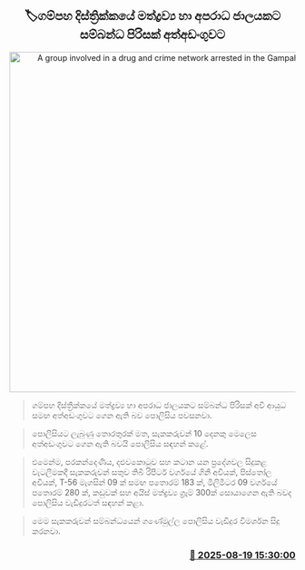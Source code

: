 <p align='center'><b><h2 align='center' title='A group involved in a drug and crime network arrested in the Gampaha district'>🏷ගම්පහ දිස්ත්‍රික්කයේ මත්ද්‍රව්‍ය හා අපරාධ ජාලයකට සම්බන්ධ පිරිසක් අත්අඩංගුවට</h2></b></p>
<p align='center'><img src='https://helakuru.sgp1.cdn.digitaloceanspaces.com/esana/images/lib/arrested2[1].jpg' width='600' alt='A group involved in a drug and crime network arrested in the Gampaha district'></p>

> ගම්පහ දිස්ත්‍රික්කයේ මත්ද්‍රව්‍ය හා අපරාධ ජාලයකට සම්බන්ධ පිරිසක් අවි ආයුධ සමඟ අත්අඩංගුවට ගෙන ඇති බව පොලිසිය පවසනවා.

> පොලිසියට ලැබුණු තොරතුරක් මත, සැකකරුවන් 10 දෙනකු මෙලෙස අත්අඩංගුවට ගෙන ඇති බවයි පොලිසිය සඳහන් කළේ.

> එමෙන්ම, පරකන්දෙණිය, දළුවකොටුව සහ කටාන යන ප්‍රදේශවල සිදුකළ වැටලීමකදී සැකකරුවන් සතුව තිබී රිපීටර් වර්ගයේ ගිනි අවියක්, පිස්තෝල අවියක්, T-56 මැගසින් 09 ක් සමඟ පතොරම් 183 ක්, මිලිමීටර 09 වර්ගයේ පතොරම් 280 ක්, කඩුවක් සහ අයිස් මත්ද්‍රව්‍ය ග්‍රෑම් 300ක් සොයාගෙන ඇති බවද පොලිසිය වැඩිදුරටත් සඳහන් කළා.

> මෙම සැකකරුවන් සම්බන්ධයෙන් ගණේමුල්ල පොලිසිය වැඩිදුර විමර්ශන සිදු කරනවා.



<h3 align='right'><a href='https://www.helakuru.lk/esana/p/112832/'>📅 2025-08-19 15:30:00</a></h3>
